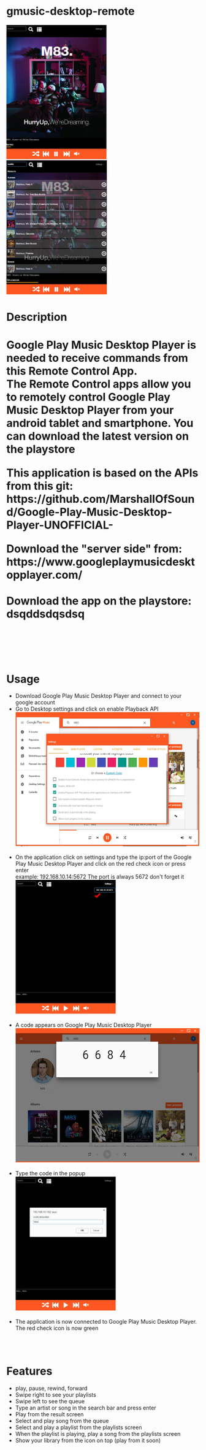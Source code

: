 # gmusic-desktop-remote

  <img src="screenshots/normtab.jpg" height="350"/>
  <img src="screenshots/search.jpg" height="350"/>
  
  
  <h1>Description<H1>
  
<p>Google Play Music Desktop Player is needed to receive commands from this Remote Control App. <br>
The Remote Control apps allow you to remotely control Google Play Music Desktop Player from your android tablet and smartphone. You can download the latest version on the playstore </p>

<p> This application is based on the APIs from this git:<br>
https://github.com/MarshallOfSound/Google-Play-Music-Desktop-Player-UNOFFICIAL- </p>

<p>Download the "server side" from:<br>
https://www.googleplaymusicdesktopplayer.com/<br>
<br>
Download the app on the playstore:<br>
dsqddsdqsdsq
</p>
<br>
<br>
<h1>Usage</h1>
<ul>
  <li>Download Google Play Music Desktop Player and connect to your google account </li>
  <li>Go to Desktop settings and click on enable Playback API <br>
  <img src="screenshots/windows.jpg" height="350"/>
  </li>
  <br>
  <li>On the application click on settings and type the ip:port of the Google Play Music Desktop Player and click on the red check icon or press enter <br>
  example: 192.168.10.14:5672    The port is always 5672 don't forget it<br>
  <img src="screenshots/iptab.jpg" height="350"/>
  </li>
    <br>
  <li>A code appears on  Google Play Music Desktop Player<br>
  <img src="screenshots/code.jpg" height="350"/>
  </li>
  <br>
  <li>Type the code in the popup<br>
  <img src="screenshots/codetab.jpg" height="350"/>
  </li>
  <br>
  <li>The application is now connected to Google Play Music Desktop Player.<br>
  The red check icon is now green
  </li>
  </ul>
  <br>
  <br>
  <h1>Features</h1>
  <ul>
  <li>play, pause, rewind, forward</li>
  <li>Swipe right to see your playlists</li>
  <li>Swipe left to see the queue</li>
  <li>Type an artist or song in the search bar and press enter </li>
  <li>Play from the result screen</li>
  <li>Select and play song from the queue</li>
  <li>Select and play a playlist from the playlists screen</li>
  <li>When the playlist is playing, play a song from the playlists screen</li>
  <li>Show your library from the icon on top (play from it soon)</li>
  </ul>

